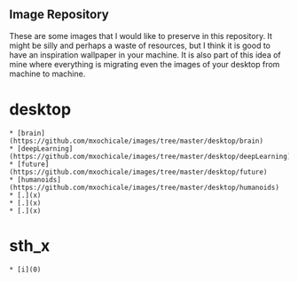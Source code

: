 Image Repository
---

These are some images that I would like to preserve in 
this repository. It might be silly and perhaps a waste of resources, 
but I think it is good to have an inspiration wallpaper in your machine. 
It is also part of this idea of mine where everything is migrating
even the images of your desktop from machine to machine.

# desktop
	* [brain](https://github.com/mxochicale/images/tree/master/desktop/brain)
	* [deepLearning](https://github.com/mxochicale/images/tree/master/desktop/deepLearning)
	* [future](https://github.com/mxochicale/images/tree/master/desktop/future)
	* [humanoids](https://github.com/mxochicale/images/tree/master/desktop/humanoids)
	* [.](x)
	* [.](x)
	* [.](x)

# sth_x
	* [i](0)



